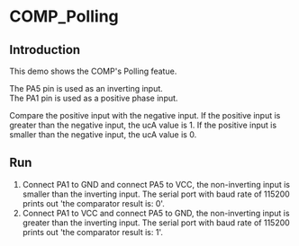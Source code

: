 # COMP_Polling

## Introduction

This demo shows the  COMP's Polling featue.

The PA5 pin is used as an inverting input.  
The PA1 pin is used as a positive phase input.  

Compare the positive input with the negative input. If the positive input is greater than the negative input, the ucA value is 1. If the positive input is smaller than the negative input, the ucA value is 0.

## Run

1. Connect PA1 to GND and connect PA5 to VCC, the non-inverting input is smaller than the inverting input. The serial port with baud rate of 115200 prints out 'the comparator result is: 0'.
2. Connect PA1 to VCC and connect PA5 to GND, the non-inverting input is greater than the inverting input. The serial port with baud rate of 115200 prints out 'the comparator result is: 1'.
